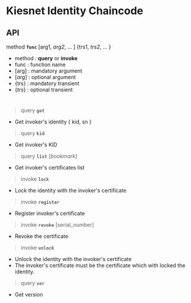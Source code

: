 # Kiesnet Identity Chaincode

## API

method __`func`__ [arg1, _arg2_, ... ] {trs1, _trs2_, ... }
- method : __query__ or __invoke__
- func : function name
- [arg] : mandatory argument
- [_arg_] : optional argument
- {trs} : mandatory transient
- {_trs_} : optional transient

#

> query __`get`__
- Get invoker's identity { kid, sn }

> query __`kid`__
- Get invoker's KID

> query __`list`__ [_bookmark_]
- Get invoker's certificates list

> invoke __`lock`__
- Lock the identity with the invoker's certificate

> invoke __`register`__
- Register invoker's certificate

> invoke __`revoke`__ [serial_number]
- Revoke the certificate

> invoke __`unlock`__
- Unlock the identity with the invoker's certificate
- The invoker's certificate must be the certificate which with locked the identity.

> query __`ver`__
- Get version
